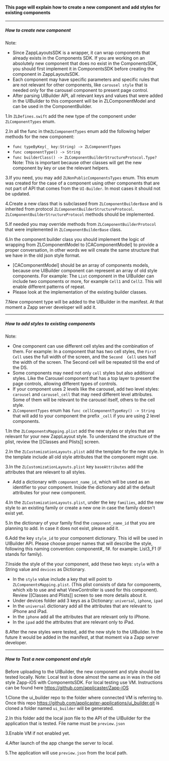 #### This page will explain how to create a new component and add styles for existing components

***
##### How to create new component
Note:
* Since ZappLayoutsSDK is a wrapper, it can wrap components that already exists in the Components SDK. If you are working on an absolutely new component that does no exist in the ComponentsSDK, you should first implement it in ComponentsSDK before creating the component in ZappLayoutsSDK.
* Each component may have specific parameters and specific rules that are not relevant for other components, like `carousel style` that is needed only for the carousel component to present page control.
* After parsing UIBuilder API, all relevant keys and values that were added in the UIBuilder to this component will be in ZLComponentModel and can be used in the ComponentBuilder.

1.In `ZLDefines.swift` add the new type of the component under `ZLComponentTypes` enum.

2.In all the func in the`ZLComponentTypes` enum add  the following helper methods for the new component:
* `func typeByKey(_ key:String) -> ZLComponentTypes `
* `func componentType() -> String`
* `func builderClass() -> ZLComponentBuilderStructureProtocol.Type?`
Note: This is important because other classes will get the new component by key or use the relevant helpers.

3.If you need, you may add `ZLNonPublicComponentsTypes` enum. This enum was created for the case of a component using other components that are not part of API that comes from the `UI-Builder`. In most cases it should not be updated.

4.Create a new class that is subclassed from `ZLComponentBuilderBase` and is inherited from protocol `ZLComponentBuilderStructureProtocol`. `ZLComponentBuilderStructureProtocol` methods should be implemented.

5.If needed you may override methods from `ZLComponentBuilderProtocol` that were implemented in `ZLComponentBuilderBase` class.

6.In the component builder class you should implement the logic of wrapping from ZLComponentModel to [CAComponentModel] to provide a proper conversation, in other words we will create the same structure that we have in the old json style format.
 * [CAComponentModel] should be an array of components models, because one UIBuilder component can represent an array of old style components.
 For example: The `List` component in the UIBuilder can include two components or more, for example `Cell1` and `Cell2`. This will enable different patterns of repeat.
 * Please look at the implementation of the existing builder classes.

7.New component type will be added to the UIBuilder in the manifest. At that moment a Zapp server developer will add it.

***
##### How to add styles to existing components
Note:
* One component can use different cell styles and the combination of them.
For example: In a component that has two cell styles, the `First Cell` uses the full width of the screen, and the `Second  Cell` uses half the width of the screen. The Second cell will be repeated till the end of the DS.
* Some components may need not only `cell` styles but also additional styles. Like the Carousel component that has a top layer to present the page controls, allowing different types of controls.
* If your component uses 2 levels like the carousel, add two level styles: `carousel` and `carousel_cell` that may need different level attributes. Some of them will be relevant to the carousel itself, others to the cell style.
* `ZLComponentTypes` enum has `func cellComponentTypeKey() -> String` that will add to your component the  prefix `_cell` if you are using 2 level components.

1.In the `ZLComponentsMapping.plist` add the new styles or styles that are relevant for your new ZappLayout style. To understand the structure of the plist, review the [[Classes and Plists]] screen.

2.In the `ZLCustomizationLayouts.plist` add the template for the new style. In the template include all old style attributes that the component might use.

3.In the `ZLCustomizationLayouts.plist` key `baseAttributes` add the attributes that are relevant to all styles.
 * Add a dictionary with `component_name_id`, which will be used as an identifier to your component. Inside the dictionary add all the default attributes for your new component.

4.In the `ZLCustomizationLayouts.plist`, under the key `families`, add the new style to an existing family or create a new one in case the family doesn't exist yet.

5.In the dictionary of your family find the `component_name_id` that you are planning to add. In case it does not exist, please add it.

6.Add the key `style_id` to your component dictionary. This id will be used in UIBuilder API. Please choose proper names that will describe the style, following this naming convention: component#_ f#. for example: List3_F1 (F stands for family).

7.Inside the style of the your component, add these two keys: `style` with a String value and `devices` as Dictionary.
 * In the `style` value include a key that will point to `ZLComponentsMapping.plist`. (This plist consists of data for components, which xib to use and what ViewController is used for this component). Review [[Classes and Plists]] screen to see more details about it.
 * Under devices folder add 3 keys as a Dictionary: `universal`, `iphone`, `ipad`
  * In the `universal` dictionary add all the attributes that are relevant to iPhone and iPad.
  * In the `iphone` add all the attributes that are relevant only to iPhone.
  * In the `ipad` add the attributes that are relevant only to iPad.

8.After the new styles were tested, add the new style to the UIBuilder. In the future it would be added in the manifest, at that moment via a Zapp server developer.

***
##### How to Test a new component and style
Before uploading to the UIBuilder, the new component and style should be tested locally.
Note: Local test is done almost the same as in was in the old style Zapp-iOS with ComponentsSDK. For local testing use VM. Instructions can be found here https://github.com/applicaster/Zapp-iOS

1.Clone the ui_builder repo to the folder where connected VM is referring to. Once this repo   https://github.com/applicaster-applications/ui_builder.git is cloned a folder named `ui_builder` will be generated.

2.In this folder add the local json file to the API of the UIBuilder for the application that is tested. File name must be `preview.json`

3.Enable VM if not enabled yet.

4.After launch of the app change the server to local.

5.The application will use `preview.json` from the local path.
